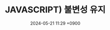 ---
layout: post
title: JAVASCRIPT) 불변성 유지
date: 2024-05-21 11:29 +0900
description: github에 대한 여러가지 설명들
image: ../assets/img/blog_img23.jpg
category: javascript
tags: git github
published: true
sitemap: true
---